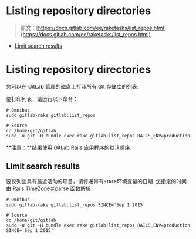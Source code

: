 # Listing repository directories

> 原文：[https://docs.gitlab.com/ee/raketasks/list_repos.html](https://docs.gitlab.com/ee/raketasks/list_repos.html)

*   [Limit search results](#limit-search-results)

# Listing repository directories[](#listing-repository-directories-core-only "Permalink")

您可以在 GitLab 管理的磁盘上打印所有 Git 存储库的列表.

要打印列表，请运行以下命令：

```
# Omnibus
sudo gitlab-rake gitlab:list_repos

# Source
cd /home/git/gitlab
sudo -u git -H bundle exec rake gitlab:list_repos RAILS_ENV=production 
```

**注意：**结果使用 GitLab Rails 应用程序的默认顺序.

## Limit search results[](#limit-search-results "Permalink")

要仅列出具有最近活动的项目，请传递带有`SINCE`环境变量的日期. 您指定的时间由 Rails [TimeZone＃parse 函数解析](https://api.rubyonrails.org/classes/ActiveSupport/TimeZone.html#method-i-parse) .

```
# Omnibus
sudo gitlab-rake gitlab:list_repos SINCE='Sep 1 2015'

# Source
cd /home/git/gitlab
sudo -u git -H bundle exec rake gitlab:list_repos RAILS_ENV=production SINCE='Sep 1 2015' 
```